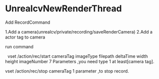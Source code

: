 # UnrealcvNewRenderThread
Add RecordCommand


1.Add a camera(unrealcv/private/recording/saveRenderCamera)
2.Add a actor tag to camera


run command

 
vset /action/rec/start cameraTag imageType filepath deltaTime width height imageNumber
7 Parameters ,you need type 1 at least[camera tag].

vset /action/rec/stop cameraTag
1 parameter ,to stop record.
